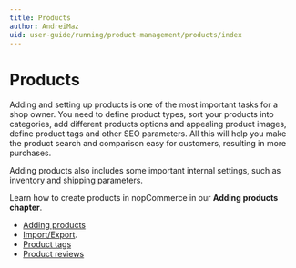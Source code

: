 ```yaml
---
title: Products
author: AndreiMaz
uid: user-guide/running/product-management/products/index
---
```


# Products

Adding and setting up products is one of the most important tasks for a shop owner. You need to define product types, sort your products into categories, add different products options and appealing product images, define product tags and other SEO parameters. All this will help you make the product search and comparison easy for customers, resulting in more purchases.

Adding products also includes some important internal settings, such as inventory and shipping parameters.

Learn how to create products in nopCommerce in our **Adding products chapter**.

- [Adding products](xref:en-US/user-guide/running/product-management/products/adding-products/index)
- [Import/Export](xref:en-US/user-guide/running/product-management/products/import-export).
- [Product tags](xref:en-US/user-guide/running/product-management/products/product-tags)
- [Product reviews](xref:en-US/user-guide/running/product-management/products/product-reviews)